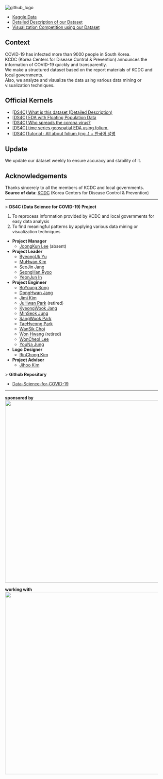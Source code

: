 ![github_logo](https://user-images.githubusercontent.com/50820635/77249285-51604280-6c83-11ea-901d-2e90d2979e69.png)

- [Kaggle Data](https://www.kaggle.com/kimjihoo/coronavirusdataset)  
- [Detailed Description of our Dataset](https://www.kaggle.com/kimjihoo/ds4c-what-is-this-dataset-detailed-description)
- [Visualization Competition using our Dataset](https://dacon.io/competitions/official/235590/overview/)

## Context
COVID-19 has infected more than 9000 people in South Korea.  
KCDC (Korea Centers for Disease Control & Prevention) announces the information of COVID-19 quickly and transparently.  
We make a structured dataset based on the report materials of KCDC and local governments.  
Also, we analyze and visualize the data using various data mining or visualization techniques.  

## Official Kernels
- [[DS4C] What is this dataset (Detailed Description)](https://www.kaggle.com/kimjihoo/ds4c-what-is-this-dataset-detailed-description)
- [[DS4C] EDA with Floating Population Data](https://www.kaggle.com/incastle/ds4c-eda-with-floating-population-data)
- [[DS4C] Who spreads the corona virus?](https://www.kaggle.com/incastle/ds4c-who-spreads-the-corona-virus)
- [[DS4C] time series geospatial EDA using folium.](https://www.kaggle.com/mbnb8317/ds4c-time-series-geospatial-eda-using-folium)
- [[DS4C]Tutorial : All about folium (ing..) + 한국어 설명](https://www.kaggle.com/mbnb8317/ds4c-time-series-geospatial-eda-using-folium)

## Update
We update our dataset weekly to ensure accuracy and stability of it.

## Acknowledgements
Thanks sincerely to all the members of KCDC and local governments.  
**Source of data**: [KCDC](http://www.cdc.go.kr/) (Korea Centers for Disease Control & Prevention)

***

&gt; **DS4C (Data Science for COVID-19) Project**
1. To reprocess information provided by KCDC and local governments for easy data analysis  
2. To find meaningful patterns by applying various data mining or visualization techniques  
- **Project Manager**
  - [JoongKun Lee](https://github.com/ThisIsIsaac) (absent)
- **Project Leader**
  - [ByeongUk Yu](https://www.kaggle.com/byeongukyu)
  - [MuHwan Kim](https://github.com/minty99)
  - [SeoJin Jang](https://www.kaggle.com/sarah5398)
  - [SeongHan Ryoo](https://www.kaggle.com/incastle)
  - [YeonJun In](https://www.kaggle.com/mbnb8317)
- **Project Engineer**
  - [BoYoung Song](https://www.kaggle.com/bysong)
  - [DongHwan Jang](https://github.com/DongHwanJang)
  - [Jimi Kim](https://github.com/kjm0623v)
  - [JuHwan Park](https://www.kaggle.com/parkjuhwan) (retired)
  - [KyeongWook Jang](https://www.kaggle.com/jeeudev)
  - [MinSeok Jung](https://www.kaggle.com/msjung)
  - [SangWook Park](https://www.kaggle.com/kvmoke)
  - [TaeHyeong Park](https://www.kaggle.com/asdjfalksjdh)
  - [WanSik Choi](https://www.kaggle.com/wansook0316)
  - [Won Hwang](https://github.com/mangocode96) (retired)
  - [WonCheol Lee](https://www.kaggle.com/leewoncheol)
  - [YouNa Jung](https://www.kaggle.com/younajung)
- **Logo Designer**
  - [RinChong Kim](http://indesignlab.creatorlink.net)
- **Project Advisor**
  - [Jihoo Kim](https://www.kaggle.com/kimjihoo)

&gt; **Github Repository**
- [Data-Science-for-COVID-19](https://github.com/ThisIsIsaac/Data-Science-for-COVID-19)

***

**sponsored by**  
<img src="https://user-images.githubusercontent.com/50820635/77623631-c4b7cc00-6f83-11ea-85d8-fc0c25d28af2.PNG" width="600">

**working with**  
<img src="https://user-images.githubusercontent.com/50820635/77494409-03b52700-6e89-11ea-9de5-6bf0a621134a.PNG" width="600">
